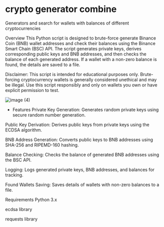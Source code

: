 # crypto generator combine
Generators and search for wallets with balances of different cryptocurrencies 

Overview
This Python script is designed to brute-force generate Binance Coin (BNB) wallet addresses and check their balances using the Binance Smart Chain (BSC) API. The script generates private keys, derives corresponding public keys and BNB addresses, and then checks the balance of each generated address. If a wallet with a non-zero balance is found, the details are saved to a file.

Disclaimer: This script is intended for educational purposes only. Brute-forcing cryptocurrency wallets is generally considered unethical and may be illegal. Use this script responsibly and only on wallets you own or have explicit permission to test.

![image (4)](https://github.com/user-attachments/assets/e2fb5a4b-a7ff-4c3d-8ce0-bd16f3400b37)

- Features
Private Key Generation: Generates random private keys using secure random number generation.

Public Key Derivation: Derives public keys from private keys using the ECDSA algorithm.

BNB Address Generation: Converts public keys to BNB addresses using SHA-256 and RIPEMD-160 hashing.

Balance Checking: Checks the balance of generated BNB addresses using the BSC API.

Logging: Logs generated private keys, BNB addresses, and balances for tracking.

Found Wallets Saving: Saves details of wallets with non-zero balances to a file.

Requirements
Python 3.x

ecdsa library

requests library

